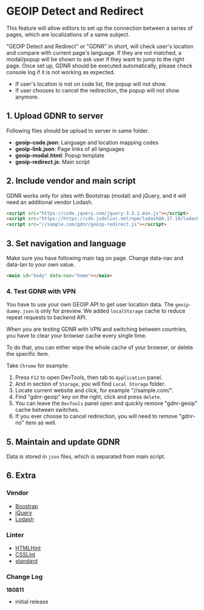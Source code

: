 # GEOIP Detect and Redirect

This feature will allow editors to set up the connection between a series of pages,
which are localizations of a same subject.

"GEOIP Detect and Redirect" or "GDNR" in short,
will check user's location and compare with current page's language.
If they are not matched,
a modal/popup will be shown to ask user if they want to jump to the right page.
Once set up, GDNR should be executed automatically,
please check console log if it is not working as expected.

* If user's location is not on code list, the popup will not show.
* If user chooses to cancel the redirection, the popup will not show anymore.

## 1. Upload GDNR to server

Following files should be upload to server in same folder.

* __geoip-code.json__: Language and location mapping codes
* __geoip-link.json__: Page links of all languages
* __geoip-modal.html__: Popup template
* __geoip-redirect.js__: Main script

## 2. Include vendor and main script

GDNR works only for sites with Bootstrap (modal) and jQuery,
and it will need an additional vendor Lodash.

```html
<script src="https://code.jquery.com/jquery-3.3.1.min.js"></script>
<script src="https://https://cdn.jsdelivr.net/npm/lodash@4.17.10/lodash.min.js"></script>
<script src="//sample.com/gdnr/geoip-redirect.js"></script>
```

## 3. Set navigation and language

Make sure you have following main tag on page.
Change data-nav and data-lan to your own value.

```html
<main id="body" data-nav="home"></main>
```

### 4. Test GDNR with VPN

You have to use your own GEOIP API to get user location data.
The `geoip-dummy.json` is only for preview.
We added `localStorage` cache to reduce repeat requests to backend API.

When you are testing GDNR with VPN and switching between countries,
you have to clear your browser cache every single time.

To do that, you can either wipe the whole cache of your browser,
or delete the specific item.

Take `Chrome` for example:

1. Press `F12` to open DevTools, then tab to `Application` panel.
1. And in section of `Storage`, you will find `Local Storage` folder.
1. Locate current website and click, for example "//sample.com/".
1. Find "gdnr-geoip" key on the right, click and press `delete`.
1. You can leave the `DevTools` panel open and quickly remove "gdnr-geoip" cache between switches.
1. If you ever choose to cancel redirection, you will need to remove "gdnr-no" item as well.

## 5. Maintain and update GDNR

Data is stored in `json` files, which is separated from main script.

## 6. Extra

### Vendor

* [Boostrap](https://github.com/twbs/bootstrap)
* [jQuery](https://github.com/jquery/jquery)
* [Lodash](https://github.com/lodash/lodash)

### Linter

* [HTMLHint](https://github.com/yaniswang/HTMLHint)
* [CSSLint](https://github.com/CSSLint/csslint)
* [standard](https://github.com/standard/standard)

### Change Log

__180811__

* initial release